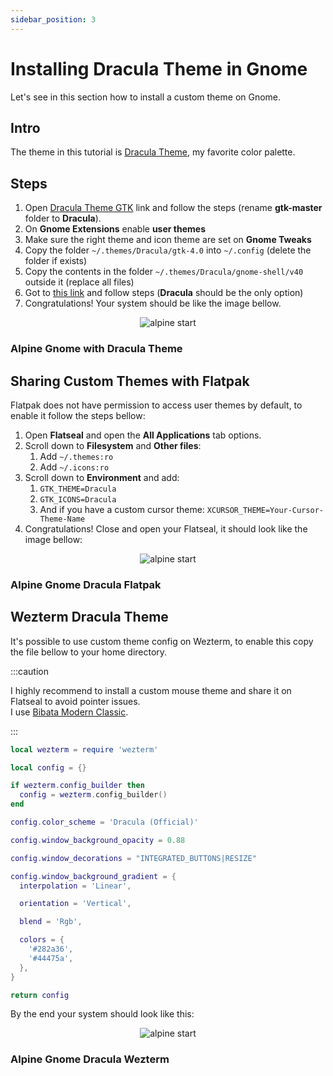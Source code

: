 ```yaml
---
sidebar_position: 3
---
```


# Installing Dracula Theme in Gnome

Let's see in this section how to install a custom theme on Gnome.

## Intro

The theme in this tutorial is [Dracula Theme](https://draculatheme.com/), my favorite color palette.

## Steps

1. Open [Dracula Theme GTK](https://draculatheme.com/gtk) link and follow the steps (rename **gtk-master** folder to **Dracula**).
2. On **Gnome Extensions** enable **user themes**
3. Make sure the right theme and icon theme are set on **Gnome Tweaks**
4. Copy the folder ``~/.themes/Dracula/gtk-4.0`` into ``~/.config`` (delete the folder if exists)
5. Copy the contents in the folder ``~/.themes/Dracula/gnome-shell/v40`` outside it (replace all files)
6. Got to [this link](https://github.com/odziom91/libadwaita-theme-changer) and follow steps (**Dracula** should be the only option)
7. Congratulations! Your system should be like the image bellow.

<p align="center">
    <img alt="alpine start" src="/img/alpine_gnome_dracula.png"/>
    <h3>Alpine Gnome with Dracula Theme</h3>
</p>

## Sharing Custom Themes with Flatpak

Flatpak does not have permission to access user themes by default, to enable it follow the steps bellow:

1. Open **Flatseal** and open the **All Applications** tab options.
2. Scroll down to **Filesystem** and **Other files**:
   1. Add ``~/.themes:ro``
   2. Add ``~/.icons:ro``
3. Scroll down to **Environment** and add:
   1. ``GTK_THEME=Dracula``
   2. ``GTK_ICONS=Dracula``
   3. And if you have a custom cursor theme: ``XCURSOR_THEME=Your-Cursor-Theme-Name``
4. Congratulations! Close and open your Flatseal, it should look like the image bellow:

<p align="center">
    <img alt="alpine start" src="/img/alpine_gnome_dracula_flatpak.png"/>
    <h3>Alpine Gnome Dracula Flatpak</h3>
</p>

## Wezterm Dracula Theme

It's possible to use custom theme config on Wezterm, to enable this copy the file bellow to your home directory.

:::caution

I highly recommend to install a custom mouse theme and share it on Flatseal to avoid pointer issues.<br />
I use [Bibata Modern Classic](https://github.com/ful1e5/Bibata_Cursor).

:::

```lua title=".wezterm.lua"
local wezterm = require 'wezterm'

local config = {}

if wezterm.config_builder then
  config = wezterm.config_builder()
end

config.color_scheme = 'Dracula (Official)'

config.window_background_opacity = 0.88

config.window_decorations = "INTEGRATED_BUTTONS|RESIZE"

config.window_background_gradient = {
  interpolation = 'Linear',

  orientation = 'Vertical',

  blend = 'Rgb',

  colors = {
    '#282a36',
    '#44475a',
  },
}

return config
```

By the end your system should look like this:

<p align="center">
    <img alt="alpine start" src="/img/alpine_gnome_dracula_wezterm.png"/>
    <h3>Alpine Gnome Dracula Wezterm</h3>
</p>

